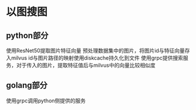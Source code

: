 # 以图搜图

## python部分
使用ResNet50提取图片特征向量
预处理数据集中的图片，将图片id与特征向量存入milvus
id与图片路径的映射使用diskcache持久化到文件
使用grpc提供搜索服务，对于传入的图片，提取特征值后与milvus中的向量比较相似度

## golang部分
使用grpc调用python侧提供的服务